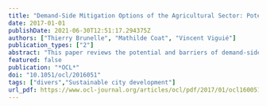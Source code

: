 ```yaml
---
title: "Demand-Side Mitigation Options of the Agricultural Sector: Potential, Barriers and Ways Forward"
date: 2017-01-01
publishDate: 2021-06-30T12:51:17.294375Z
authors: ["Thierry Brunelle", "Mathilde Coat", "Vincent Viguié"]
publication_types: ["2"]
abstract: "This paper reviews the potential and barriers of demand-side mitigation options in the agricultural sector based on the recent academic literature and on a survey conducted on a sample of 788 respondents living in France. The mitigation potential of such measures as reducing losses in the food supply chain and shifting diets toward less animal products is estimated to be particularly high, higher, in particular, than supply-side mitigation options. However, to ensure that these measures do not entail a reduction in protein intake, these estimations should consider both caloric and protein units, and take into account the digestibility differentials between protein sources. Our survey shows that people are relatively reluctant to eat more sustainably, preferring to reduce their emissions in other areas such as housing or equipment. This relative reluctance is mainly due to individual perceptions linked to health concerns, taste or habits. Some obstacles could easily be overcome through well-designed policies aiming to, for example, advertise a lower consumption of red meat for health benefits. National governments are, however, rather inactive on this topic, leaving the initiative to the civil society."
featured: false
publication: "*OCL*"
doi: "10.1051/ocl/2016051"
tags: ["divers","Sustainable city development"]
url_pdf: https://www.ocl-journal.org/articles/ocl/pdf/2017/01/ocl160051s.pdf
---
```


